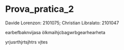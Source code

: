 # Prova_pratica_2
Davide Lorenzon: 2101075; Christian Libralato: 2101047



earbefbaknvijasa òlkmaihjcbagwrbgearhearheta




yrjusrthjrtsjhtrs vjtes
